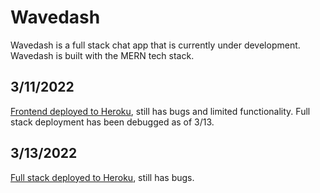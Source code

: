 # Wavedash

Wavedash is a full stack chat app that is currently under development. Wavedash is built with the MERN tech stack.

## 3/11/2022

[Frontend deployed to Heroku](https://wavedash-frontend.herokuapp.com/), still has bugs and limited functionality. Full stack deployment has been debugged as of 3/13.

## 3/13/2022

[Full stack deployed to Heroku](https://wavedash1.herokuapp.com/), still has bugs. 
